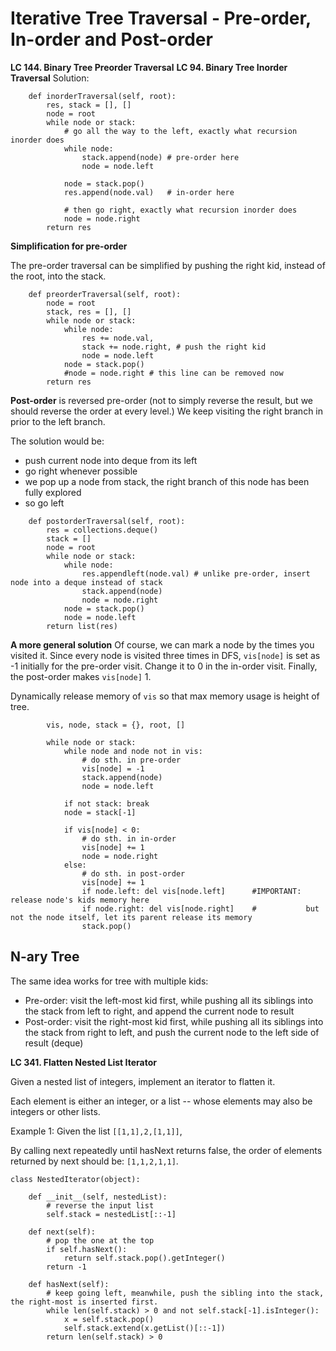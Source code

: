 # Iterative Tree Traversal - Pre-order, In-order and Post-order


**LC 144. Binary Tree Preorder Traversal**
**LC 94. Binary Tree Inorder Traversal**
Solution:
```
    def inorderTraversal(self, root):
        res, stack = [], []
        node = root
        while node or stack:
            # go all the way to the left, exactly what recursion inorder does
            while node:
                stack.append(node) # pre-order here
                node = node.left
            
            node = stack.pop()
            res.append(node.val)   # in-order here
            
            # then go right, exactly what recursion inorder does
            node = node.right
        return res
```

**Simplification for pre-order**

The pre-order traversal can be simplified by pushing the right kid, instead of the root, into the stack.
```
    def preorderTraversal(self, root):
        node = root
        stack, res = [], []
        while node or stack:
            while node:
                res += node.val, 
                stack += node.right, # push the right kid
                node = node.left
            node = stack.pop()
            #node = node.right # this line can be removed now
        return res
 ```
 
**Post-order** is reversed pre-order (not to simply reverse the result, but we should reverse the order at every level.) We keep visiting the right branch in prior to the left branch.

The solution would be:
* push current node into deque from its left
* go right whenever possible
* we pop up a node from stack, the right branch of this node has been fully explored
* so go left

```
    def postorderTraversal(self, root):
        res = collections.deque()
        stack = []
        node = root
        while node or stack:
            while node:
                res.appendleft(node.val) # unlike pre-order, insert node into a deque instead of stack
                stack.append(node)
                node = node.right
            node = stack.pop()
            node = node.left
        return list(res)
```

**A more general solution**
Of course, we can mark a node by the times you visited it. Since every node is visited three times in DFS, `vis[node]` is set as -1 initially for the pre-order visit. Change it to 0 in the in-order visit. Finally, the post-order makes `vis[node]` 1.

Dynamically release memory of `vis` so that max memory usage is height of tree.
```
        vis, node, stack = {}, root, []
        
        while node or stack:
            while node and node not in vis:
                # do sth. in pre-order 
                vis[node] = -1
                stack.append(node)
                node = node.left
            
            if not stack: break
            node = stack[-1]
            
            if vis[node] < 0: 
                # do sth. in in-order
                vis[node] += 1
                node = node.right
            else:
                # do sth. in post-order
                vis[node] += 1
                if node.left: del vis[node.left]      #IMPORTANT: release node's kids memory here
                if node.right: del vis[node.right]    #           but not the node itself, let its parent release its memory
                stack.pop()
```        
        
## N-ary Tree
The same idea works for tree with multiple kids: 
* Pre-order: visit the left-most kid first, while pushing all its siblings into the stack from left to right, and append the current node to result
* Post-order: visit the right-most kid first, while pushing all its siblings into the stack from right to left, and push the current node to the left side of result (deque)

**LC 341. Flatten Nested List Iterator**

Given a nested list of integers, implement an iterator to flatten it.

Each element is either an integer, or a list -- whose elements may also be integers or other lists.

Example 1:
Given the list `[[1,1],2,[1,1]]`,

By calling next repeatedly until hasNext returns false, the order of elements returned by next should be: `[1,1,2,1,1]`.

```
class NestedIterator(object):

    def __init__(self, nestedList):
        # reverse the input list
        self.stack = nestedList[::-1]

    def next(self):
        # pop the one at the top
        if self.hasNext():
            return self.stack.pop().getInteger()
        return -1

    def hasNext(self):
        # keep going left, meanwhile, push the sibling into the stack, the right-most is inserted first.
        while len(self.stack) > 0 and not self.stack[-1].isInteger():
            x = self.stack.pop()
            self.stack.extend(x.getList()[::-1])
        return len(self.stack) > 0
```
